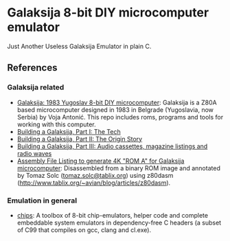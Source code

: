# Galaksija 8-bit DIY microcomputer emulator

Just Another Useless Galaksija Emulator in plain C.

## References

### Galaksija related

- [Galaksija: 1983 Yugoslav 8-bit DIY microcomputer](https://github.com/mejs/galaksija): Galaksija is a Z80A based microcomputer designed in 1983 in Belgrade (Yugoslavia, now Serbia) by Voja Antonić. This repo includes roms, programs and tools for working with this computer.
- [Building a Galaksija, Part I: The Tech](https://blog.vladovince.com/building-a-galaksija-the-1980s-yugoslav-8-bit-microcomputer-part-i-the-tech/)
- [Building a Galaksija, Part II: The Origin Story](https://blog.vladovince.com/building-a-galaksija-part-ii-the-origin-story/)
- [Building a Galaksija, Part III: Audio cassettes, magazine listings and radio waves](https://blog.vladovince.com/building-a-galaksija-part-iii-audio-cassettes-magazine-listings-and-radio-waves/url)
- [Assembly File Listing to generate 4K "ROM A" for Galaksija microcomputer](https://www.tablix.org/~avian/galaksija/rom/rom1.html): Disassembled from a binary ROM image and annotated by Tomaz Solc (tomaz.solc@tablix.org) using z80dasm (http://www.tablix.org/~avian/blog/articles/z80dasm).

### Emulation in general

- [chips](https://github.com/floooh/chips): A toolbox of 8-bit chip-emulators, helper code and complete embeddable system emulators in dependency-free C headers (a subset of C99 that compiles on gcc, clang and cl.exe).